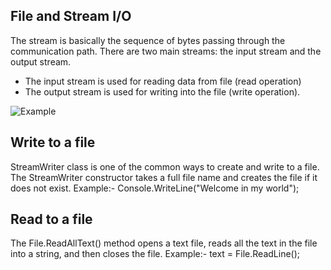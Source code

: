## File and Stream I/O
The stream is basically the sequence of bytes passing through the communication path. There are two main streams: the input stream and the output stream. 
* The input stream is used for reading data from file (read operation) 
* The output stream is used for writing into the file (write operation).
 
 ![Example](https://user-images.githubusercontent.com/98957434/158898050-9136de36-b0ba-4921-87ab-67fcea0f9bb6.jpg)

## Write to a file
 StreamWriter class is one of the common ways to create and write to a file. The StreamWriter constructor takes a full file name and creates the file if it does not exist. 
 Example:-
  Console.WriteLine("Welcome in my world");

## Read to a file
The File.ReadAllText() method opens a text file, reads all the text in the file into a string, and then closes the file.
Example:-
 text = File.ReadLine();
